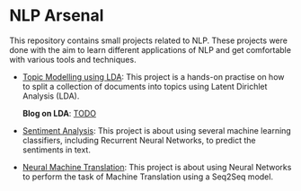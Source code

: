 # NLP Arsenal

This repository contains small projects related to NLP. These projects were done with the aim to learn different applications of NLP and get comfortable with various tools and techniques.

- [Topic Modelling using LDA](https://github.com/arya46/NLP-Arsenal/tree/main/Topic%20Modelling%20using%20LDA): This project is a hands-on practise on how to split a collection of documents into topics using Latent Dirichlet Analysis (LDA).

  **Blog on LDA**: [TODO]()
  
- [Sentiment Analysis](https://github.com/arya46/NLP-Arsenal/tree/main/Neural%20Sentiment%20Analysis): This project is about using several machine learning classifiers, including Recurrent Neural Networks, to predict the sentiments in text.

- [Neural Machine Translation](https://github.com/arya46/NLP-Arsenal/tree/main/Neural%20Machine%20Translation): This project is about using Neural Networks to perform the task of Machine Translation using a Seq2Seq model.